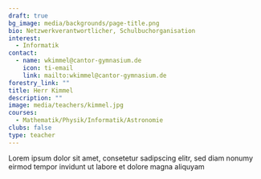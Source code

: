 ```yaml
---
draft: true
bg_image: media/backgrounds/page-title.png
bio: Netzwerkverantwortlicher, Schulbuchorganisation
interest:
  - Informatik
contact:
  - name: wkimmel@cantor-gymnasium.de
    icon: ti-email
    link: mailto:wkimmel@cantor-gymnasium.de
forestry_link: ""
title: Herr Kimmel
description: ""
image: media/teachers/kimmel.jpg
courses:
  - Mathematik/Physik/Informatik/Astronomie
clubs: false
type: teacher
---
```

Lorem ipsum dolor sit amet, consetetur sadipscing elitr, sed diam nonumy eirmod tempor invidunt ut labore et dolore magna aliquyam